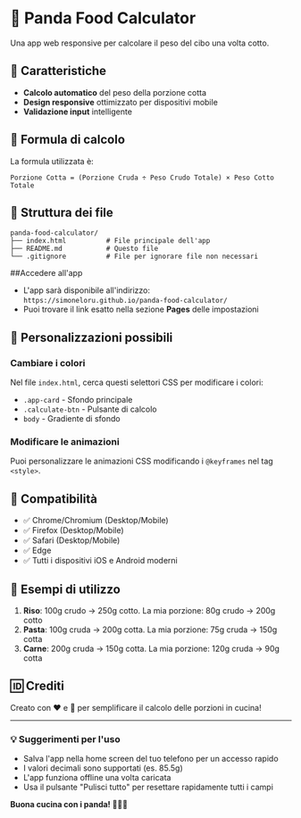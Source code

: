 # 🐼 Panda Food Calculator

Una app web responsive per calcolare il peso del cibo una volta cotto.

## 📱 Caratteristiche

- **Calcolo automatico** del peso della porzione cotta
- **Design responsive** ottimizzato per dispositivi mobile
- **Validazione input** intelligente

## 🧮 Formula di calcolo

La formula utilizzata è:
```
Porzione Cotta = (Porzione Cruda ÷ Peso Crudo Totale) × Peso Cotto Totale
```

## 📂 Struttura dei file

```
panda-food-calculator/
├── index.html          # File principale dell'app
├── README.md           # Questo file
└── .gitignore          # File per ignorare file non necessari
```


##Accedere all'app
- L'app sarà disponibile all'indirizzo: `https://simoneloru.github.io/panda-food-calculator/`
- Puoi trovare il link esatto nella sezione **Pages** delle impostazioni

## 🔧 Personalizzazioni possibili

### Cambiare i colori
Nel file `index.html`, cerca questi selettori CSS per modificare i colori:
- `.app-card` - Sfondo principale
- `.calculate-btn` - Pulsante di calcolo
- `body` - Gradiente di sfondo

### Modificare le animazioni
Puoi personalizzare le animazioni CSS modificando i `@keyframes` nel tag `<style>`.

## 📱 Compatibilità

- ✅ Chrome/Chromium (Desktop/Mobile)
- ✅ Firefox (Desktop/Mobile) 
- ✅ Safari (Desktop/Mobile)
- ✅ Edge
- ✅ Tutti i dispositivi iOS e Android moderni

## 🎯 Esempi di utilizzo

1. **Riso**: 100g crudo → 250g cotto. La mia porzione: 80g crudo → 200g cotto
2. **Pasta**: 100g cruda → 200g cotta. La mia porzione: 75g cruda → 150g cotta
3. **Carne**: 200g cruda → 150g cotta. La mia porzione: 120g cruda → 90g cotta

## 🆔 Crediti

Creato con ❤️ e 🐼 per semplificare il calcolo delle porzioni in cucina!

---

### 💡 Suggerimenti per l'uso

- Salva l'app nella home screen del tuo telefono per un accesso rapido
- I valori decimali sono supportati (es. 85.5g)
- L'app funziona offline una volta caricata
- Usa il pulsante "Pulisci tutto" per resettare rapidamente tutti i campi

**Buona cucina con i panda! 🐼👨‍🍳**
